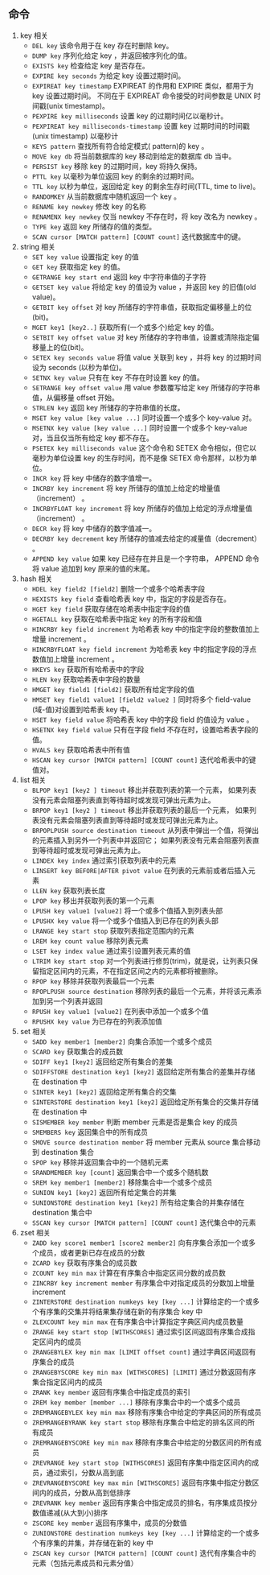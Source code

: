 ## 命令
1. key 相关
   + `DEL key`
     该命令用于在 key 存在时删除 key。
   + `DUMP key`
     序列化给定 key ，并返回被序列化的值。
   + `EXISTS key`
     检查给定 key 是否存在。
   + `EXPIRE key seconds`
     为给定 key 设置过期时间。
   + `EXPIREAT key timestamp`
     EXPIREAT 的作用和 EXPIRE 类似，都用于为 key 设置过期时间。 不同在于 EXPIREAT 命令接受的时间参数是 UNIX 时间戳(unix timestamp)。
   + `PEXPIRE key milliseconds`
     设置 key 的过期时间亿以毫秒计。
   + `PEXPIREAT key milliseconds-timestamp`
     设置 key 过期时间的时间戳(unix timestamp) 以毫秒计
   + `KEYS pattern`
     查找所有符合给定模式( pattern)的 key 。
   + `MOVE key db`
     将当前数据库的 key 移动到给定的数据库 db 当中。
   + `PERSIST key`
     移除 key 的过期时间，key 将持久保持。
   + `PTTL key`
     以毫秒为单位返回 key 的剩余的过期时间。
   + `TTL key`
     以秒为单位，返回给定 key 的剩余生存时间(TTL, time to live)。
   + `RANDOMKEY`
     从当前数据库中随机返回一个 key 。
   + `RENAME key newkey`
     修改 key 的名称
   + `RENAMENX key newkey`
     仅当 newkey 不存在时，将 key 改名为 newkey 。
   + `TYPE key`
     返回 key 所储存的值的类型。
   + `SCAN cursor [MATCH pattern] [COUNT count]`
     迭代数据库中的键。
2. string 相关
   + `SET key value`
   设置指定 key 的值
   + `GET key`
   获取指定 key 的值。
   + `GETRANGE key start end`
   返回 key 中字符串值的子字符
   + `GETSET key value`
   将给定 key 的值设为 value ，并返回 key 的旧值(old value)。
   + `GETBIT key offset`
   对 key 所储存的字符串值，获取指定偏移量上的位(bit)。
   + `MGET key1 [key2..]`
   获取所有(一个或多个)给定 key 的值。
   + `SETBIT key offset value`
   对 key 所储存的字符串值，设置或清除指定偏移量上的位(bit)。
   + `SETEX key seconds value`
   将值 value 关联到 key ，并将 key 的过期时间设为 seconds (以秒为单位)。
   + `SETNX key value`
   只有在 key 不存在时设置 key 的值。
   + `SETRANGE key offset value`
   用 value 参数覆写给定 key 所储存的字符串值，从偏移量 offset 开始。
   + `STRLEN key`
   返回 key 所储存的字符串值的长度。
   + `MSET key value [key value ...]`
   同时设置一个或多个 key-value 对。
   + `MSETNX key value [key value ...]`
   同时设置一个或多个 key-value 对，当且仅当所有给定 key 都不存在。
   + `PSETEX key milliseconds value`
   这个命令和 SETEX 命令相似，但它以毫秒为单位设置 key 的生存时间，而不是像 SETEX 命令那样，以秒为单位。
   + `INCR key`
   将 key 中储存的数字值增一。
   + `INCRBY key increment`
   将 key 所储存的值加上给定的增量值（increment） 。
   + `INCRBYFLOAT key increment`
   将 key 所储存的值加上给定的浮点增量值（increment） 。
   + `DECR key`
   将 key 中储存的数字值减一。
   + `DECRBY key decrement`
   key 所储存的值减去给定的减量值（decrement） 。
   + `APPEND key value`
   如果 key 已经存在并且是一个字符串， APPEND 命令将 value 追加到 key 原来的值的末尾。
3. hash 相关
   + `HDEL key field2 [field2]`
   删除一个或多个哈希表字段
   + `HEXISTS key field`
   查看哈希表 key 中，指定的字段是否存在。
   + `HGET key field`
   获取存储在哈希表中指定字段的值
   + `HGETALL key`
   获取在哈希表中指定 key 的所有字段和值
   + `HINCRBY key field increment`
   为哈希表 key 中的指定字段的整数值加上增量 increment 。
   + `HINCRBYFLOAT key field increment`
   为哈希表 key 中的指定字段的浮点数值加上增量 increment 。
   + `HKEYS key`
   获取所有哈希表中的字段
   + `HLEN key`
   获取哈希表中字段的数量
   + `HMGET key field1 [field2]`
   获取所有给定字段的值
   + `HMSET key field1 value1 [field2 value2 ]`
   同时将多个 field-value (域-值)对设置到哈希表 key 中。
   + `HSET key field value`
   将哈希表 key 中的字段 field 的值设为 value 。
   + `HSETNX key field value`
   只有在字段 field 不存在时，设置哈希表字段的值。
   + `HVALS key`
   获取哈希表中所有值
   + `HSCAN key cursor [MATCH pattern] [COUNT count]`
   迭代哈希表中的键值对。
4. list 相关
   + `BLPOP key1 [key2 ] timeout`
   移出并获取列表的第一个元素， 如果列表没有元素会阻塞列表直到等待超时或发现可弹出元素为止。
   + `BRPOP key1 [key2 ] timeout`
   移出并获取列表的最后一个元素， 如果列表没有元素会阻塞列表直到等待超时或发现可弹出元素为止。
   + `BRPOPLPUSH source destination timeout`
   从列表中弹出一个值，将弹出的元素插入到另外一个列表中并返回它； 如果列表没有元素会阻塞列表直到等待超时或发现可弹出元素为止。
   + `LINDEX key index`
   通过索引获取列表中的元素
   + `LINSERT key BEFORE|AFTER pivot value`
   在列表的元素前或者后插入元素
   + `LLEN key`
   获取列表长度
   + `LPOP key`
   移出并获取列表的第一个元素
   + `LPUSH key value1 [value2]`
   将一个或多个值插入到列表头部
   + `LPUSHX key value`
   将一个或多个值插入到已存在的列表头部
   + `LRANGE key start stop`
   获取列表指定范围内的元素
   + `LREM key count value`
   移除列表元素
   + `LSET key index value`
   通过索引设置列表元素的值
   + `LTRIM key start stop`
   对一个列表进行修剪(trim)，就是说，让列表只保留指定区间内的元素，不在指定区间之内的元素都将被删除。
   + `RPOP key`
   移除并获取列表最后一个元素
   + `RPOPLPUSH source destination`
   移除列表的最后一个元素，并将该元素添加到另一个列表并返回
   + `RPUSH key value1 [value2]`
   在列表中添加一个或多个值
   + `RPUSHX key value`
   为已存在的列表添加值
5. set 相关
   + `SADD key member1 [member2]`
   向集合添加一个或多个成员
   + `SCARD key`
   获取集合的成员数
   + `SDIFF key1 [key2]`
   返回给定所有集合的差集
   + `SDIFFSTORE destination key1 [key2]`
   返回给定所有集合的差集并存储在 destination 中
   + `SINTER key1 [key2]`
   返回给定所有集合的交集
   + `SINTERSTORE destination key1 [key2]`
   返回给定所有集合的交集并存储在 destination 中
   + `SISMEMBER key member`
   判断 member 元素是否是集合 key 的成员
   + `SMEMBERS key`
   返回集合中的所有成员
   + `SMOVE source destination member`
   将 member 元素从 source 集合移动到 destination 集合
   + `SPOP key`
   移除并返回集合中的一个随机元素
   + `SRANDMEMBER key [count]`
   返回集合中一个或多个随机数
   + `SREM key member1 [member2]`
   移除集合中一个或多个成员
   + `SUNION key1 [key2]`
   返回所有给定集合的并集
   + `SUNIONSTORE destination key1 [key2]`
   所有给定集合的并集存储在 destination 集合中
   + `SSCAN key cursor [MATCH pattern] [COUNT count]`
   迭代集合中的元素
6. zset 相关
   + `ZADD key score1 member1 [score2 member2]`
   向有序集合添加一个或多个成员，或者更新已存在成员的分数
   + `ZCARD key`
   获取有序集合的成员数
   + `ZCOUNT key min max`
   计算在有序集合中指定区间分数的成员数
   + `ZINCRBY key increment member`
   有序集合中对指定成员的分数加上增量 increment
   + `ZINTERSTORE destination numkeys key [key ...]`
   计算给定的一个或多个有序集的交集并将结果集存储在新的有序集合 key 中
   + `ZLEXCOUNT key min max`
   在有序集合中计算指定字典区间内成员数量
   + `ZRANGE key start stop [WITHSCORES]`
   通过索引区间返回有序集合成指定区间内的成员
   + `ZRANGEBYLEX key min max [LIMIT offset count]`
   通过字典区间返回有序集合的成员
   + `ZRANGEBYSCORE key min max [WITHSCORES] [LIMIT]`
   通过分数返回有序集合指定区间内的成员
   + `ZRANK key member`
   返回有序集合中指定成员的索引
   + `ZREM key member [member ...]`
   移除有序集合中的一个或多个成员
   + `ZREMRANGEBYLEX key min max`
   移除有序集合中给定的字典区间的所有成员
   + `ZREMRANGEBYRANK key start stop`
   移除有序集合中给定的排名区间的所有成员
   + `ZREMRANGEBYSCORE key min max`
   移除有序集合中给定的分数区间的所有成员
   + `ZREVRANGE key start stop [WITHSCORES]`
   返回有序集中指定区间内的成员，通过索引，分数从高到底
   + `ZREVRANGEBYSCORE key max min [WITHSCORES]`
   返回有序集中指定分数区间内的成员，分数从高到低排序
   + `ZREVRANK key member`
   返回有序集合中指定成员的排名，有序集成员按分数值递减(从大到小)排序
   + `ZSCORE key member`
   返回有序集中，成员的分数值
   + `ZUNIONSTORE destination numkeys key [key ...]`
   计算给定的一个或多个有序集的并集，并存储在新的 key 中
   + `ZSCAN key cursor [MATCH pattern] [COUNT count]`
   迭代有序集合中的元素（包括元素成员和元素分值）
